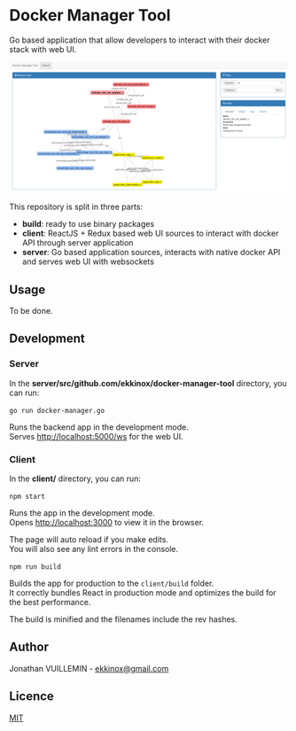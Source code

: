 # Docker Manager Tool

Go based application that allow developers to interact with their docker stack with web UI.

![Docker Manager Tool](doc/images/screenshot.png "Docker Manager Tool")

This repository is split in three parts:
- **build**: ready to use binary packages
- **client**: ReactJS + Redux based web UI sources to interact with docker API through server application
- **server**: Go based application sources, interacts with native docker API and serves web UI with websockets

## Usage

To be done.

## Development

### Server

In the **server/src/github.com/ekkinox/docker-manager-tool** directory, you can run:

`go run docker-manager.go`

Runs the backend app in the development mode.<br>
Serves [http://localhost:5000/ws](http://localhost:5000/ws) for the web UI.

### Client

In the **client/** directory, you can run:

`npm start`

Runs the app in the development mode.<br>
Opens [http://localhost:3000](http://localhost:3000) to view it in the browser.

The page will auto reload if you make edits.<br>
You will also see any lint errors in the console.

`npm run build`

Builds the app for production to the `client/build` folder.<br>
It correctly bundles React in production mode and optimizes the build for the best performance.

The build is minified and the filenames include the rev hashes.<br>

## Author

Jonathan VUILLEMIN - ekkinox@gmail.com

## Licence

[MIT](https://en.wikipedia.org/wiki/MIT_License)

